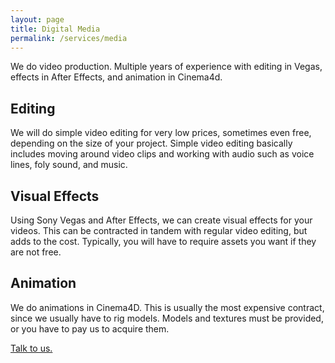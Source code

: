 ```yaml
---
layout: page
title: Digital Media
permalink: /services/media
---
```


We do video production. Multiple years of experience with editing in Vegas, effects in After Effects, and animation in Cinema4d.

## Editing
We will do simple video editing for very low prices, sometimes even free, depending on the size of your project. Simple video editing basically includes moving around video clips and working with audio such as voice lines, foly sound, and music. 

## Visual Effects
Using Sony Vegas and After Effects, we can create visual effects for your videos. This can be contracted in tandem with regular video editing, but adds to the cost. Typically, you will have to require assets you want if they are not free.

## Animation
We do animations in Cinema4D. This is usually the most expensive contract, since we usually have to rig models. Models and textures must be provided, or you have to pay us to acquire them.

[Talk to us.](mailto:contact@kunindustries.com)
